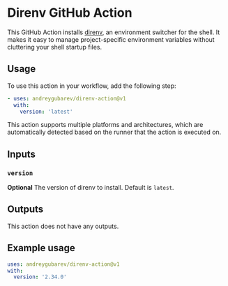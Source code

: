 # Direnv GitHub Action

This GitHub Action installs [direnv](https://direnv.net/), an environment
switcher for the shell. It makes it easy to manage project-specific environment
variables without cluttering your shell startup files.

## Usage

To use this action in your workflow, add the following step:

```yaml
- uses: andreygubarev/direnv-action@v1
  with:
    version: 'latest'
```

This action supports multiple platforms and architectures, which are
automatically detected based on the runner that the action is executed on.

## Inputs

### `version`

**Optional** The version of direnv to install. Default is `latest`.

## Outputs

This action does not have any outputs.

## Example usage

```yaml
uses: andreygubarev/direnv-action@v1
with:
  version: '2.34.0'
```
